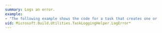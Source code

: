 ```yaml
---
summary: Logs an error.
example:
- "The following example shows the code for a task that creates one or more directories.  \n  \n [!code-csharp[msbuild_MakeDirTask#1](~/samples/snippets/csharp/VS_Snippets_Misc/msbuild_MakeDirTask/CS/msbuild_MakeDirTask.cs#1)]"
uid: Microsoft.Build.Utilities.TaskLoggingHelper.LogError*
---
```


